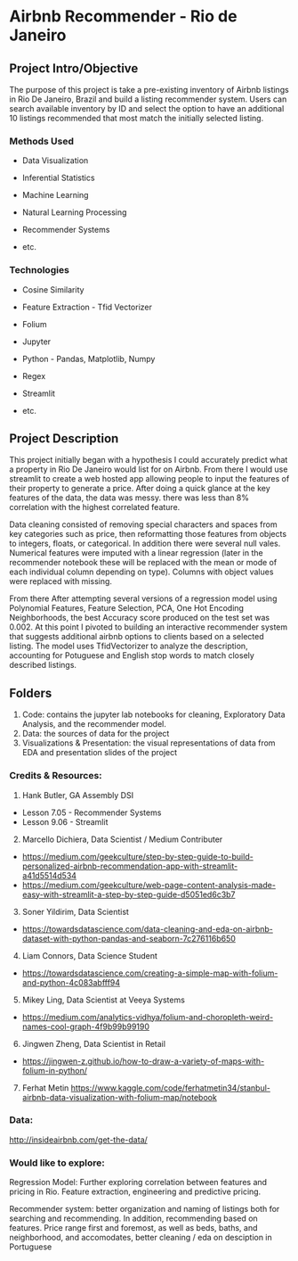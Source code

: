 
# Airbnb Recommender - Rio de Janeiro 

## Project Intro/Objective
The purpose of this project is take a pre-existing inventory of Airbnb listings in Rio De Janeiro, Brazil and build a listing recommender system. Users can search available inventory by ID and select the option to have an additional 10 listings recommended that most match the initially selected listing. 

### Methods Used
* Data Visualization
* Inferential Statistics
* Machine Learning
* Natural Learning Processing
* Recommender Systems

* etc.

### Technologies
* Cosine Similarity
* Feature Extraction - Tfid Vectorizer
* Folium
* Jupyter 
* Python - Pandas, Matplotlib, Numpy
* Regex
* Streamlit

* etc. 

## Project Description
This project initially began with a hypothesis I could accurately predict what a property in Rio De Janeiro would list for on Airbnb. From there I would use streamlit to create a web hosted app allowing people to input the features of their property to generate a price. After doing a quick glance at the key features of the data, the data was messy. there was less than 8% correlation with the highest correlated feature.

Data cleaning consisted of removing special characters and spaces from key categories such as price, then reformatting those features from objects to integers, floats, or categorical. In addition there were several null vales. Numerical features were imputed with a linear regression (later in the recommender notebook these will be replaced with the mean or mode of each individual column depending on type). Columns with object values were replaced with missing. 

From there After attempting several versions of a regression model using Polynomial Features, Feature Selection, PCA, One Hot Encoding Neighborhoods, the best Accuracy score produced on the test set was 0.002.
At this point I pivoted to building an interactive recommender system that suggests additional airbnb options to clients based on a selected listing. The model uses TfidVectorizer to analyze the description, accounting for Potuguese and English stop words to match closely described listings. 

## Folders
1. Code: contains the jupyter lab notebooks for cleaning, Exploratory Data Analysis, and the recommender model.
2. Data: the sources of data for the project
3. Visualizations & Presentation: the visual representations of data from EDA and presentation slides of the project


### Credits & Resources:
1. Hank Butler, GA Assembly DSI
* Lesson 7.05 - Recommender Systems
* Lesson 9.06 - Streamlit

2. Marcello Dichiera, Data Scientist / Medium Contributer
* https://medium.com/geekculture/step-by-step-guide-to-build-personalized-airbnb-recommendation-app-with-streamlit-a41d5514d534
* https://medium.com/geekculture/web-page-content-analysis-made-easy-with-streamlit-a-step-by-step-guide-d5051ed6c3b7

3. Soner Yildirim, Data Scientist 
* https://towardsdatascience.com/data-cleaning-and-eda-on-airbnb-dataset-with-python-pandas-and-seaborn-7c276116b650

4. Liam Connors, Data Science Student
* https://towardsdatascience.com/creating-a-simple-map-with-folium-and-python-4c083abfff94

5. Mikey Ling, Data Scientist at Veeya Systems
* https://medium.com/analytics-vidhya/folium-and-choropleth-weird-names-cool-graph-4f9b99b99190

6. Jingwen Zheng, Data Scientist in Retail
* https://jingwen-z.github.io/how-to-draw-a-variety-of-maps-with-folium-in-python/

7. Ferhat Metin
https://www.kaggle.com/code/ferhatmetin34/stanbul-airbnb-data-visualization-with-folium-map/notebook

### Data:
http://insideairbnb.com/get-the-data/

### Would like to explore:
Regression Model: Further exploring  correlation between features and pricing in Rio. Feature extraction, engineering and predictive pricing.

Recommender system: better organization and naming of listings both for searching and recommending. In addition, recommending based on features. Price range first and foremost, as well as beds, baths, and neighborhood, and accomodates, better cleaning / eda on desciption in Portuguese


